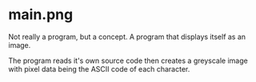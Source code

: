 # main.png

Not really a program, but a concept.
A program that displays itself as an image.

The program reads it's own source code then creates a greyscale image with pixel data being the
ASCII code of each character.
